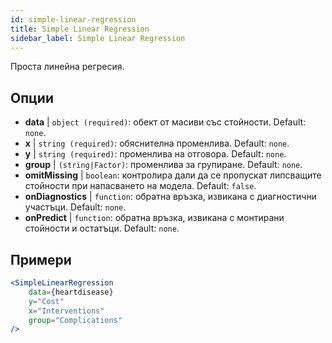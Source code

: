 ```yaml
---
id: simple-linear-regression
title: Simple Linear Regression
sidebar_label: Simple Linear Regression
---
```


Проста линейна регресия.

## Опции

* __data__ | `object (required)`: обект от масиви със стойности. Default: `none`.
* __x__ | `string (required)`: обяснителна променлива. Default: `none`.
* __y__ | `string (required)`: променлива на отговора. Default: `none`.
* __group__ | `(string|Factor)`: променлива за групиране. Default: `none`.
* __omitMissing__ | `boolean`: контролира дали да се пропускат липсващите стойности при напасването на модела. Default: `false`.
* __onDiagnostics__ | `function`: обратна връзка, извикана с диагностични участъци. Default: `none`.
* __onPredict__ | `function`: обратна връзка, извикана с монтирани стойности и остатъци. Default: `none`.


## Примери

```jsx live
<SimpleLinearRegression 
    data={heartdisease} 
    y="Cost"
    x="Interventions"
    group="Complications"
/>
```

